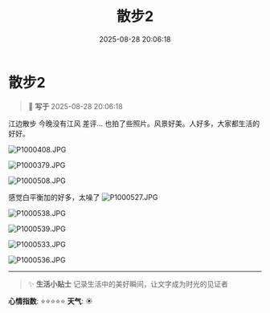 ﻿---
title: 散步2
date: 2025-08-28 20:06:18
tags:
  - 生活
  - 
categories:
  - 生活随笔
cover: http://img.upoorcake.cn/upoorcake/202507172208428.jpg
description:
---

# 散步2

> 📅 **写于** 2025-08-28 20:06:18

江边散步 今晚没有江风 差评... 也拍了些照片。风景好美。人好多，大家都生活的好好。

![P1000408.JPG](http://img.upoorcake.cn/upoorcake/202508282011009.JPG)

![P1000379.JPG](http://img.upoorcake.cn/upoorcake/202508282011303.JPG)

![P1000508.JPG](http://img.upoorcake.cn/upoorcake/202508282012996.JPG)

感觉白平衡加的好多，太噪了
![P1000527.JPG](http://img.upoorcake.cn/upoorcake/202508282201057.JPG)

![P1000538.JPG](http://img.upoorcake.cn/upoorcake/202508282014924.JPG)

![P1000539.JPG](http://img.upoorcake.cn/upoorcake/202508282014883.JPG)

![P1000533.JPG](http://img.upoorcake.cn/upoorcake/202508282015855.JPG)

![P1000536.JPG](http://img.upoorcake.cn/upoorcake/202508282016236.JPG)

---

> ✨ **生活小贴士**
> 记录生活中的美好瞬间，让文字成为时光的见证者

**心情指数**: ⭐⭐⭐⭐⭐
**天气**: ☀️


